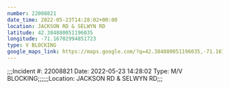 ```yaml
---
number: 22008821
date_time: 2022-05-23T14:28:02+00:00
location: JACKSON RD & SELWYN RD
latitude: 42.384880051196035
longitude: -71.16702994851723
type: V BLOCKING
google_maps_link: https://maps.google.com/?q=42.384880051196035,-71.16702994851723
---
```


;;;Incident #: 22008821  Date: 2022-05-23 14:28:02   Type: M/V BLOCKING;;;;;;Location: JACKSON RD & SELWYN RD;;;
